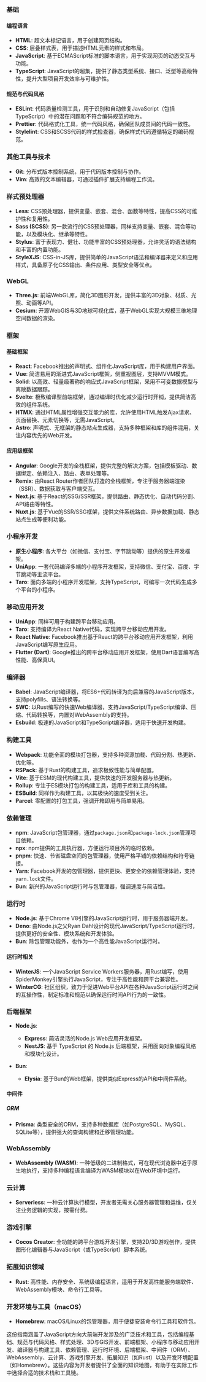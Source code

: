 ### 基础

#### 编程语言

- **HTML**: 超文本标记语言，用于创建网页结构。
- **CSS**: 层叠样式表，用于描述HTML元素的样式和布局。
- **JavaScript**: 基于ECMAScript标准的脚本语言，用于实现网页的动态交互与功能。
- **TypeScript**: JavaScript的超集，提供了静态类型系统、接口、泛型等高级特性，提升大型项目开发效率与可维护性。

#### 规范与代码风格

- **ESLint**: 代码质量检测工具，用于识别和自动修复JavaScript（包括TypeScript）中的潜在问题和不符合编码规范的地方。
- **Prettier**: 代码格式化工具，统一代码风格，确保团队成员间的代码一致性。
- **Stylelint**: CSS和SCSS代码的样式检查器，确保样式代码遵循特定的编码规范。

### 其他工具与技术

- **Git**: 分布式版本控制系统，用于代码版本控制与协作。
- **Vim**: 高效的文本编辑器，可通过插件扩展支持编程工作流。

### 样式预处理器

- **Less**: CSS预处理器，提供变量、嵌套、混合、函数等特性，提高CSS的可维护性和复用性。
- **Sass (SCSS)**: 另一款流行的CSS预处理器，同样支持变量、嵌套、混合等功能，以及模块化、继承等特性。
- **Stylus**: 富于表现力、健壮、功能丰富的CSS预处理器，允许灵活的语法结构和丰富的内置功能。
- **StyleXJS**: CSS-in-JS库，提供简单的JavaScript语法和编译器来定义和应用样式，具备原子化CSS输出、条件应用、类型安全等优点。

### WebGL

- **Three.js**: 前端WebGL库，简化3D图形开发，提供丰富的3D对象、材质、光照、动画等API。
- **Cesium**: 开源WebGIS与3D地球可视化库，基于WebGL实现大规模三维地理空间数据的渲染。

### 框架

#### 基础框架

- **React**: Facebook推出的声明式、组件化JavaScript库，用于构建用户界面。
- **Vue**: 简洁易用的渐进式JavaScript框架，侧重视图层，支持MVVM模式。
- **Solid**: 以高效、轻量级著称的响应式JavaScript框架，采用不可变数据模型与离散数据跟踪。
- **Svelte**: 极致编译型前端框架，通过编译时优化减少运行时开销，提供简洁高效的组件系统。
- **HTMX**: 通过HTML属性增强交互能力的库，允许使用HTML触发Ajax请求、页面替换、元素切换等，无需JavaScript。
- **Astro**: 声明式、无框架的静态站点生成器，支持多种框架和库的组件混用，关注内容优先的Web开发。

#### 应用级框架

- **Angular**: Google开发的全栈框架，提供完整的解决方案，包括模板驱动、数据绑定、依赖注入、路由、表单处理等。
- **Remix**: 由React Router作者团队打造的全栈框架，专注于服务器端渲染（SSR）、数据获取与客户端交互。
- **Next.js**: 基于React的SSG/SSR框架，提供路由、静态优化、自动代码分割、API路由等特性。
- **Nuxt.js**: 基于Vue的SSR/SSG框架，提供文件系统路由、异步数据加载、静态站点生成等便利功能。

### 小程序开发

- **原生小程序**: 各大平台（如微信、支付宝、字节跳动等）提供的原生开发框架。
- **UniApp**: 一套代码编译多端的小程序开发框架，支持微信、支付宝、百度、字节跳动等主流平台。
- **Taro**: 面向多端的小程序开发框架，支持TypeScript，可编写一次代码生成多个平台的小程序。

### 移动应用开发

- **UniApp**: 同样可用于构建跨平台移动应用。
- **Taro**: 支持编译为React Native代码，实现跨平台移动应用开发。
- **React Native**: Facebook推出基于React的跨平台移动应用开发框架，利用JavaScript编写原生应用。
- **Flutter (Dart)**: Google推出的跨平台移动应用开发框架，使用Dart语言编写高性能、高保真UI。

### 编译器

- **Babel**: JavaScript编译器，将ES6+代码转译为向后兼容的JavaScript版本，支持polyfills、语法转换等。
- **SWC**: 以Rust编写的快速Web编译器，支持JavaScript/TypeScript编译、压缩、代码转换等，内置对WebAssembly的支持。
- **Esbuild**: 极速的JavaScript和TypeScript编译器，适用于快速开发构建。

### 构建工具

- **Webpack**: 功能全面的模块打包器，支持多种资源加载、代码分割、热更新、优化等。
- **RSPack**: 基于Rust的构建工具，追求极致性能与简单配置。
- **Vite**: 基于ESM的现代构建工具，提供快速的开发服务器与热更新。
- **Rollup**: 专注于ES模块打包的构建工具，适用于库和工具的构建。
- **ESBuild**: 同样作为构建工具，以其极快的速度受到关注。
- **Parcel**: 零配置的打包工具，强调开箱即用与简单易用。

### 依赖管理

- **npm**: JavaScript包管理器，通过`package.json`和`package-lock.json`管理项目依赖。
- **npx**: npm提供的工具执行器，方便运行项目外的临时依赖。
- **pnpm**: 快速、节省磁盘空间的包管理器，使用严格平铺的依赖结构和符号链接。
- **Yarn**: Facebook开发的包管理器，提供更快、更安全的依赖管理体验，支持`yarn.lock`文件。
- **Bun**: 新兴的JavaScript运行时与包管理器，强调速度与简洁性。

### 运行时

- **Node.js**: 基于Chrome V8引擎的JavaScript运行时，用于服务器端开发。
- **Deno**: 由Node.js之父Ryan Dahl设计的现代JavaScript/TypeScript运行时，提供更好的安全性、模块系统和开发体验。
- **Bun**: 除包管理功能外，也作为一个高性能JavaScript运行时。

#### 运行时相关

- **WinterJS**: 一个JavaScript Service Workers服务器，用Rust编写，使用SpiderMonkey引擎执行JavaScript，专注于高性能和跨平台兼容性。
- **WinterCG**: 社区组织，致力于促进Web平台API在各种JavaScript运行时之间的互操作性，制定标准和规范以确保运行时间API行为的一致性。

### 后端框架

- **Node.js**:
    
    - **Express**: 简洁灵活的Node.js Web应用开发框架。
    - **NestJS**: 基于 TypeScript 的 Node.js 后端框架，采用面向对象编程风格和模块化设计。
- **Bun**:
    
    - **Elysia**: 基于Bun的Web框架，提供类似Express的API和中间件系统。

#### 中间件

##### ORM

- **Prisma**: 类型安全的ORM，支持多种数据库（如PostgreSQL、MySQL、SQLite等），提供强大的查询构建和迁移管理功能。

### WebAssembly

- **WebAssembly (WASM)**: 一种低级的二进制格式，可在现代浏览器中近乎原生地执行，支持多种编程语言编译为WASM模块以在Web环境中运行。

### 云计算

- **Serverless**: 一种云计算执行模型，开发者无需关心服务器管理和运维，仅关注业务逻辑的实现，按需付费。

### 游戏引擎

- **Cocos Creator**: 全功能的跨平台游戏开发引擎，支持2D/3D游戏创作，提供图形化编辑器与JavaScript（或TypeScript）脚本系统。

### 拓展知识领域

- **Rust**: 高性能、内存安全、系统级编程语言，适用于开发高性能服务端软件、WebAssembly模块、命令行工具等。

### 开发环境与工具（macOS）

- **Homebrew**: macOS/Linux的包管理器，用于便捷安装命令行工具和软件包。

这份指南涵盖了JavaScript方向大前端开发涉及的广泛技术和工具，包括编程基础、规范与代码风格、样式处理、3D与GIS开发、前端框架、小程序与移动应用开发、编译器与构建工具、依赖管理、运行时环境、后端框架、中间件（ORM）、WebAssembly、云计算、游戏引擎开发、拓展知识（如Rust）以及开发环境配置（如Homebrew）。这些内容为开发者提供了全面的知识地图，有助于在实际工作中选择合适的技术栈和工具链。
